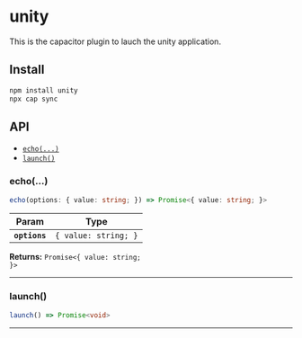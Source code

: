 # unity

This is the capacitor plugin to lauch the unity application.

## Install

```bash
npm install unity
npx cap sync
```

## API

<docgen-index>

* [`echo(...)`](#echo)
* [`launch()`](#launch)

</docgen-index>

<docgen-api>
<!--Update the source file JSDoc comments and rerun docgen to update the docs below-->

### echo(...)

```typescript
echo(options: { value: string; }) => Promise<{ value: string; }>
```

| Param         | Type                            |
| ------------- | ------------------------------- |
| **`options`** | <code>{ value: string; }</code> |

**Returns:** <code>Promise&lt;{ value: string; }&gt;</code>

--------------------


### launch()

```typescript
launch() => Promise<void>
```

--------------------

</docgen-api>
